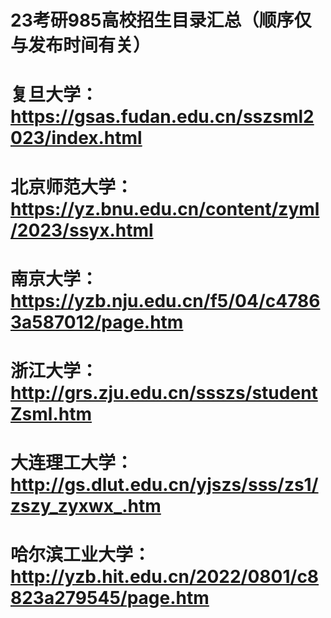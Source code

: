 # 23考研985高校招生目录汇总（顺序仅与发布时间有关）    
# 复旦大学：https://gsas.fudan.edu.cn/sszsml2023/index.html  
# 北京师范大学：https://yz.bnu.edu.cn/content/zyml/2023/ssyx.html  
# 南京大学：https://yzb.nju.edu.cn/f5/04/c47863a587012/page.htm  
# 浙江大学：http://grs.zju.edu.cn/ssszs/studentZsml.htm  
# 大连理工大学：http://gs.dlut.edu.cn/yjszs/sss/zs1/zszy_zyxwx_.htm  
# 哈尔滨工业大学：http://yzb.hit.edu.cn/2022/0801/c8823a279545/page.htm  

